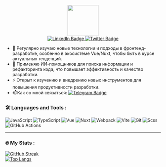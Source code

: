<div id="header" align="center">
  <img src="https://media.giphy.com/media/M9gbBd9nbDrOTu1Mqx/giphy.gif" width="100"/>
</div>

<div id="badges" align="center">
   <a href="https://www.linkedin.com/in/dzmitry-shaviaka/">
      <img src="https://img.shields.io/badge/LinkedIn-blue?style=for-the-badge&logo=linkedin&logoColor=white" alt="LinkedIn Badge"/>
  </a>
   <a href="https://t.me/Dzmitry_Shaviaka">
      <img src="https://img.shields.io/badge/-telegram-blue?style=for-the-badge&logo=twitter&logoColor=white" alt="Twitter Badge"/>
  </a>
</div>



- :telescope: Регулярно изучаю новые технологии и подходы в фронтенд-разработке, особенно в экосистеме Vue/Nuxt, чтобы быть в курсе актуальных тенденций.
- :seedling: Применяю ИИ-помощников для поиска информации и рефакторинга кода, что повышает эффективность и качество разработки.
- :zap: Открыт к изучению и внедрению новых инструментов для повышения продуктивности разработки.
- :mailbox:Как со мной связаться: [![Telegram Badge](https://img.shields.io/badge/-your-username-blue?style=flat&logo=Telegram&logoColor=white)]([your-tg-url](https://t.me/Dzmitry_Shaviaka))


### :hammer_and_wrench: Languages and Tools :

![JavaScript](https://img.shields.io/badge/JavaScript-F7DF1E?style=for-the-badge&logo=javascript&logoColor=black)
![TypeScript](https://img.shields.io/badge/TypeSctipt-316192?style=for-the-badge&logo=typescript&logoColor=white)
![Vue](https://img.shields.io/badge/vue-4FC08D?style=for-the-badge&logo=vuedotjs&logoColor=white)
![Nuxt](https://img.shields.io/badge/nuxt-4FC08D?style=for-the-badge&logo=nuxt&logoColor=white)
![Webpack](https://img.shields.io/badge/webpack-%238DD6F9.svg?style=for-the-badge&logo=webpack&logoColor=black)
![Vite](https://img.shields.io/badge/vite-%23646CFF.svg?style=for-the-badge&logo=vite&logoColor=white)
![Git](https://img.shields.io/badge/git-F05032?style=for-the-badge&logo=git&logoColor=white)
![Scss](https://img.shields.io/badge/scss-CC6699?style=for-the-badge&logo=sass&logoColor=white)
![GitHub Actions](https://img.shields.io/badge/github%20actions-%232671E5.svg?style=for-the-badge&logo=githubactions&logoColor=white)

---

### :fire: My Stats :

[![GitHub Streak](https://streak-stats.demolab.com?user=Zanuda-Dzmitry&theme=transparent&hide_border=true&mode=weekly&fire=FF2222&dates=2C68F6&currStreakLabel=2C68F6&currStreakNum=2C68F6)](https://git.io/streak-stats)           
[![Top Langs](https://github-readme-stats.vercel.app/api/top-langs/?username=Zanuda-Dzmitry&layout=compact&theme=vision-friendly-dark)](https://github.com/anuraghazra/github-readme-stats)





